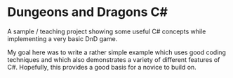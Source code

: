 # Dungeons and Dragons C#

A sample / teaching project showing some useful C# concepts while implementing a very basic DnD game.

My goal here was to write a rather simple example which uses good coding techniques
and which also demonstrates a variety of different features of C#.
Hopefully, this provides a good basis for a novice to build on.
